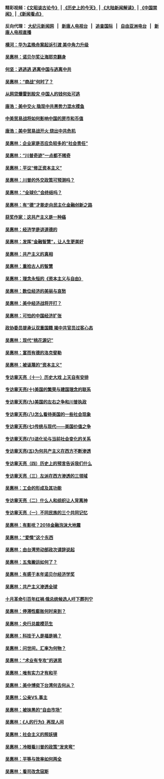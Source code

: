 #### 精彩视频：[《文昭谈古论今》](http://95.179.137.68/wenzhao) | [《历史上的今天》](http://95.179.137.68/today-in-history) | [《大陆新闻解读》](http://95.179.137.68/ntdtv-comedy) | [《中国禁闻》](http://95.179.137.68/ntdtv-news) | [《新闻看点》](http://95.179.137.68/news-insight) 

 #### 反向代理： [大纪元新闻网](http://95.179.137.68:10080/) &nbsp;&nbsp;|&nbsp;&nbsp; [新唐人电视台](http://95.179.137.68:8000/) &nbsp;&nbsp;|&nbsp;&nbsp; [追查国际](http://95.179.137.68:10010/) &nbsp;&nbsp;|&nbsp;&nbsp; [自由亚洲电台](http://95.179.137.68:9800/) &nbsp;&nbsp;|&nbsp;&nbsp; [新唐人电视直播](http://95.179.137.68/) 

#### [横河：华为孟晚舟案起诉引渡 美中角力升级](../pages/nsc423/n11027230.md?t=02170037) 

#### [吴惠林：诺贝尔奖让海耶克翻身](../pages/nsc423/n10890049.md?t=02170037) 

#### [何坚：逃逃逃 逃离中国与逃离中共](../pages/nsc423/n10592891.md?t=02170037) 

#### [吴惠林：“商战”何时了？](../pages/nsc423/n10573558.md?t=02170037) 

#### [从网贷爆雷到股灾 中国人的钱何处可逃](../pages/nsc423/n10572800.md?t=02170037) 

#### [唐浩：美中交火 隐现中共黑势力混水摸鱼](../pages/nsc423/n10544040.md?t=02170037) 

#### [中美贸易战将如何影响中国的房市和币值](../pages/nsc423/n10543697.md?t=02170037) 

#### [唐浩：美中贸易战开火 烧出中共危机](../pages/nsc423/n10540126.md?t=02170037) 

#### [吴惠林：企业家是否应负较多的“社会责任”](../pages/nsc423/n10535022.md?t=02170037) 

#### [吴惠林：“川普奇迹”一点都不稀奇](../pages/nsc423/n10512808.md?t=02170037) 

#### [吴惠林：平议“修正资本主义”](../pages/nsc423/n10495724.md?t=02170037) 

#### [吴惠林：川普的外交政策可预测吗？](../pages/nsc423/n10462387.md?t=02170037) 

#### [吴惠林：“全球化”会终结吗？](../pages/nsc423/n10452838.md?t=02170037) 

#### [吴惠林：有“德”才能走向民主化金融创新之路](../pages/nsc423/n10432292.md?t=02170037) 

#### [获奖作家：这共产主义是一种癌](../pages/nsc423/n10431541.md?t=02170037) 

#### [吴惠林：经济学是讲道德的](../pages/nsc423/n10398014.md?t=02170037) 

#### [吴惠林：发挥“金融智慧”，让人生更美好](../pages/nsc423/n10375019.md?t=02170037) 

#### [吴惠林：共产主义的真相](../pages/nsc423/n10351394.md?t=02170037) 

#### [吴惠林：重拾古人的智慧](../pages/nsc423/n10337691.md?t=02170037) 

#### [吴惠林：理念永恒的《资本主义与自由》](../pages/nsc423/n10316274.md?t=02170037) 

#### [吴惠林：数位经济的美丽与哀愁](../pages/nsc423/n10292946.md?t=02170037) 

#### [吴惠林：美中经济战将开打？](../pages/nsc423/n10258825.md?t=02170037) 

#### [吴惠林：可怕的中国经济扩张](../pages/nsc423/n10219147.md?t=02170037) 

#### [政协委员提承认双重国籍 揭中共官员过客心态](../pages/nsc423/n10208809.md?t=02170037) 

#### [吴惠林：现代“桃花源记”](../pages/nsc423/n10185234.md?t=02170037) 

#### [吴惠林：富而有德的洛克斐勒](../pages/nsc423/n10142264.md?t=02170037) 

#### [吴惠林：被诬蔑的“资本主义”](../pages/nsc423/n10124816.md?t=02170037) 

#### [专访章天亮（十一）历史大戏 上天自有安排](../pages/nsc423/n10094905.md?t=02170037) 

#### [专访章天亮(十)美国的繁荣与建国理念的联系](../pages/nsc423/n10094899.md?t=02170037) 

#### [专访章天亮(九)美国的左右之争和川普执政](../pages/nsc423/n10094889.md?t=02170037) 

#### [专访章天亮(八)怎么看待美国的一些社会现象](../pages/nsc423/n10094857.md?t=02170037) 

#### [专访章天亮(七)传统与现代——美国价值之争](../pages/nsc423/n10093140.md?t=02170037) 

#### [专访章天亮(六)进化论与当前社会变化的关系](../pages/nsc423/n10092036.md?t=02170037) 

#### [专访章天亮(五)为何共产主义在西方不断渗透](../pages/nsc423/n10083620.md?t=02170037) 

#### [专访章天亮（四）历史上的预言告诉我们什么](../pages/nsc423/n10083606.md?t=02170037) 

#### [专访章天亮（三）左派在西方渗透的三领域](../pages/nsc423/n10081115.md?t=02170037) 

#### [吴惠林：工会的形成及其功能](../pages/nsc423/n10080633.md?t=02170037) 

#### [专访章天亮（二）什么人和组织让人背离神](../pages/nsc423/n10076637.md?t=02170037) 

#### [专访章天亮（一）不同民族的三个共同记忆](../pages/nsc423/n10074188.md?t=02170037) 

#### [吴惠林：有影呒？2018金融泡沫大地震](../pages/nsc423/n10040534.md?t=02170037) 

#### [吴惠林：“爱情”这个东西](../pages/nsc423/n10019423.md?t=02170037) 

#### [吴惠林：由台湾劳动部政次请辞说起](../pages/nsc423/n9979679.md?t=02170037) 

#### [吴惠林：五鬼搬运如何了？](../pages/nsc423/n9925338.md?t=02170037) 

#### [吴惠林：有感于本年诺贝尔经济学奖](../pages/nsc423/n9871883.md?t=02170037) 

#### [吴惠林：共产主义渗透全球](../pages/nsc423/n9812748.md?t=02170037) 

#### [十月革命引百年红祸 俄总统候选人吁下葬列宁](../pages/nsc423/n9810182.md?t=02170037) 

#### [吴惠林：停滞性膨胀何时来到？](../pages/nsc423/n9764136.md?t=02170037) 

#### [吴惠林：央行总裁模范生](../pages/nsc423/n9728134.md?t=02170037) 

#### [吴惠林：科技于人是福是祸？](../pages/nsc423/n9672982.md?t=02170037) 

#### [吴惠林：问世间，汇率为何物？](../pages/nsc423/n9621788.md?t=02170037) 

#### [吴惠林：“术业有专攻”的迷思](../pages/nsc423/n9580363.md?t=02170037) 

#### [吴惠林：唯有实力才有和平](../pages/nsc423/n9529599.md?t=02170037) 

#### [吴惠林：美中博奕下台湾何去何从？](../pages/nsc423/n9483598.md?t=02170037) 

#### [吴惠林：公亲VS.事主](../pages/nsc423/n9425637.md?t=02170037) 

#### [吴惠林：被抹黑的“自由市场”](../pages/nsc423/n9351545.md?t=02170037) 

#### [吴惠林：《人的行为》再现人间](../pages/nsc423/n9296339.md?t=02170037) 

#### [吴惠林：社会主义的照妖镜](../pages/nsc423/n9243460.md?t=02170037) 

#### [吴惠林：冷眼看川普的政策“发夹弯”](../pages/nsc423/n9120684.md?t=02170037) 

#### [吴惠林：平等与效率如何两全](../pages/nsc423/n9075430.md?t=02170037) 

#### [吴惠林：看司改念寇斯](../pages/nsc423/n9024915.md?t=02170037) 

